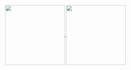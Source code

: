  <a href="https://github.com/GuilhermeFriedrichS">
  <img align="center" height="190em" src="https://github-readme-stats.vercel.app/api?username=GuilhermeFriedrichS&show_icons=true&theme=midnight-purple&include_all_commits=true&count_private=true"/>
  <img align="center" height="190em" src="https://github-readme-stats.vercel.app/api/top-langs/?username=GuilhermeFriedrichS&layout=compact&langs_count=7&theme=midnight-purple"/>
</div>
